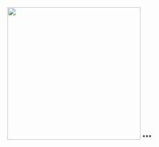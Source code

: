 <img src="https://media3.giphy.com/media/v7FDuR0rh63Qjwci0o/giphy.gif?cid=6c09b952npo78grymgjq2q6zfox7liio92skhs74v46s83d6&ep=v1_internal_gif_by_id&rid=giphy.gif&ct=g" width="300">
***
<p align="center">

<!--
**reo-mikage/reo-mikage** is a ✨ _special_ ✨ repository because its `README.md` (this file) appears on your GitHub profile.

Here are some ideas to get you started:

- 🔭 I’m currently working on ...
- 🌱 I’m currently learning ...
- 👯 I’m looking to collaborate on ...
- 🤔 I’m looking for help with ...
- 💬 Ask me about ...
- 📫 How to reach me: ...
- 😄 Pronouns: ...
- ⚡ Fun fact: ...
-->
